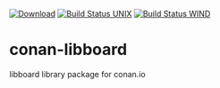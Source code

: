 [![Download](https://api.bintray.com/packages/joakimono/conan/libboard%3Ajoakimono/images/download.svg)](https://bintray.com/joakimono/conan/libboard%3Ajoakimono/_latestVersion)
[![Build Status UNIX](https://travis-ci.org/joakimono/conan-libboard.png?branch=master)](https://travis-ci.org/joakimono/conan-libboard)
[![Build Status WIND](https://ci.appveyor.com/api/projects/status/github/joakimono/conan-libboard?branch=master&svg=true)](https://ci.appveyor.com/project/joakimono/conan-libboard)
# conan-libboard

libboard library package for conan.io
